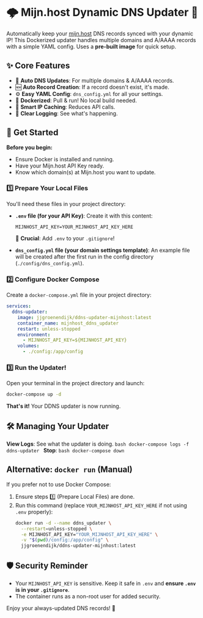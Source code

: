 # 🌩️ Mijn.host Dynamic DNS Updater 🐳

Automatically keep your [mijn.host](https://mijn.host) DNS records synced with your dynamic IP! This Dockerized updater handles multiple domains and A/AAAA records with a simple YAML config. Uses a **pre-built image** for quick setup.

## ✨ Core Features

*   🔄 **Auto DNS Updates**: For multiple domains & A/AAAA records.
*   🆕 **Auto Record Creation**: If a record doesn't exist, it's made.
*   ⚙️ **Easy YAML Config**: `dns_config.yml` for all your settings.
*   🐳 **Dockerized**: Pull & run! No local build needed.
*   💾 **Smart IP Caching**: Reduces API calls.
*   📝 **Clear Logging**: See what's happening.

## 🚀 Get Started

**Before you begin:**
*   Ensure Docker is installed and running.
*   Have your Mijn.host API Key ready.
*   Know which domain(s) at Mijn.host you want to update.

### 1️⃣ Prepare Your Local Files

You'll need these files in your project directory:

*   **`.env` file (for your API Key)**:
    Create it with this content:
    ```env
    MIJNHOST_API_KEY=YOUR_MIJNHOST_API_KEY_HERE 
    ```
    🔑 **Crucial**: Add `.env` to your `.gitignore`!

*   **`dns_config.yml` file (your domain settings template)**:
    An example file will be created after the first run in the config directory (`./config/dns_config.yml`).

### 2️⃣ Configure Docker Compose

Create a `docker-compose.yml` file in your project directory:

```yaml
services:
  ddns-updater:
    image: jjgroenendijk/ddns-updater-mijnhost:latest
    container_name: mijnhost_ddns_updater
    restart: unless-stopped
    environment:
      - MIJNHOST_API_KEY=${MIJNHOST_API_KEY}
    volumes:
      - ./config:/app/config
```

### 3️⃣ Run the Updater!

Open your terminal in the project directory and launch:

```bash
docker-compose up -d
```

**That's it!** Your DDNS updater is now running.

## 🛠️ Managing Your Updater

**View Logs**: See what the updater is doing.
    ```bash
    docker-compose logs -f ddns-updater
    ```
**Stop**:
    ```bash
    docker-compose down
    ```

## Alternative: `docker run` (Manual)

If you prefer not to use Docker Compose:

1.  Ensure steps 1️⃣ (Prepare Local Files) are done.
2.  Run this command (replace `YOUR_MIJNHOST_API_KEY_HERE` if not using `.env` properly):
    ```bash
    docker run -d --name ddns_updater \
      --restart=unless-stopped \
      -e MIJNHOST_API_KEY="YOUR_MIJNHOST_API_KEY_HERE" \
      -v "$(pwd)/config:/app/config" \
      jjgroenendijk/ddns-updater-mijnhost:latest
    ```

## 🛡️ Security Reminder

*   Your `MIJNHOST_API_KEY` is sensitive. Keep it safe in `.env` and **ensure `.env` is in your `.gitignore`**.
*   The container runs as a non-root user for added security.

Enjoy your always-updated DNS records! 🎉
